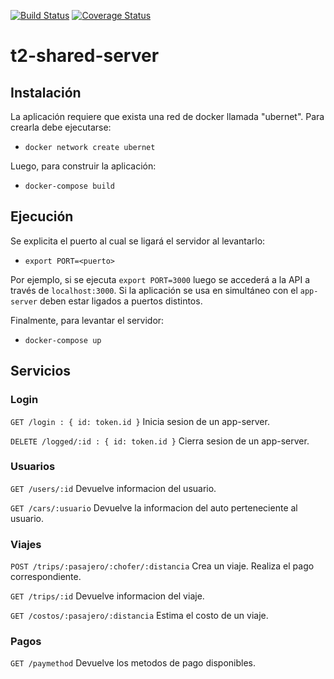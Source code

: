 [![Build Status](https://travis-ci.org/agufiuba/t2-shared-server.svg?branch=master)](https://travis-ci.org/agufiuba/t2-shared-server)
[![Coverage Status](https://coveralls.io/repos/github/agufiuba/t2-shared-server/badge.svg?branch=master)](https://coveralls.io/github/agufiuba/t2-shared-server?branch=master)

# t2-shared-server

## Instalación

La aplicación requiere que exista una red de docker llamada "ubernet". Para crearla debe ejecutarse:

-   `docker network create ubernet`

Luego, para construir la aplicación:

-   `docker-compose build`

## Ejecución

Se explicita el puerto al cual se ligará el servidor al levantarlo:

-   `export PORT=<puerto>`

Por ejemplo, si se ejecuta `export PORT=3000` luego se accederá a la API a través de `localhost:3000`. Si la aplicación se usa en simultáneo con el `app-server` deben estar ligados a puertos distintos.

Finalmente, para levantar el servidor:

-   `docker-compose up`


## Servicios

### Login

`GET /login : { id: token.id }` Inicia sesion de un app-server.

`DELETE /logged/:id : { id: token.id }` Cierra sesion de un app-server.

### Usuarios

`GET /users/:id` Devuelve informacion del usuario.

`GET /cars/:usuario` Devuelve la informacion del auto perteneciente al usuario.

### Viajes

`POST /trips/:pasajero/:chofer/:distancia` Crea un viaje. Realiza el pago correspondiente.

`GET /trips/:id` Devuelve informacion del viaje.

`GET /costos/:pasajero/:distancia` Estima el costo de un viaje.

### Pagos

`GET /paymethod` Devuelve los metodos de pago disponibles.
